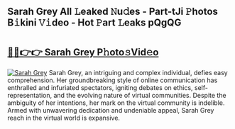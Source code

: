 ## Sarah Grey All 𝙻eaked 𝙽u𝚍es - Part-tJi 𝙿hotos B𝚒kini 𝚅𝚒deo - Hot 𝙿art 𝙻eaks pQgQG

# <h2><a href="http://ld0asgq.urlbe.top/?page=Sarah+Grey">🔗🔗👉👉 Sarah Grey P𝚑oto𝚜Vid𝚎o</a></h2>

[![Sarah Grey](https://i.imgur.com/eBuTRDB.gif)](http://ld0asgq.urlbe.top/?page=Sarah+Grey)
Sarah Grey, an intriguing and complex individual, defies easy comprehension. Her groundbreaking style of online communication has enthralled and infuriated spectators, igniting debates on ethics, self-representation, and the evolving nature of virtual communities. Despite the ambiguity of her intentions, her mark on the virtual community is indelible. Armed with unwavering dedication and undeniable appeal, Sarah Grey reach in the virtual world is expansive.
